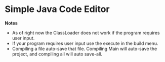 # Simple Java Code Editor 

**Notes** 

* As of right now the ClassLoader does not work if the program requires user input.  
* If your program requires user input use the execute in the build menu. 
* Compiling a file auto-save that file. Compiling Main will auto-save the project, and compiling all will auto save-all.  
